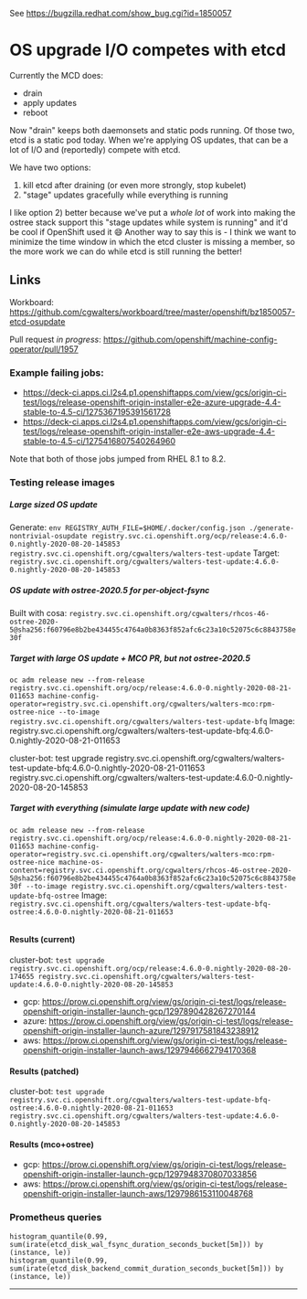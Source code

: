 See https://bugzilla.redhat.com/show_bug.cgi?id=1850057

# OS upgrade I/O competes with etcd

Currently the MCD does:

- drain
- apply updates
- reboot

Now "drain" keeps both daemonsets and static pods running.  Of those two, etcd is a static pod today.  When we're applying OS updates, that can be a lot of I/O and (reportedly) compete with etcd.

We have two options:

1. kill etcd after draining (or even more strongly, stop kubelet)
1. "stage" updates gracefully while everything is running

I like option 2) better because we've put a *whole lot* of work into making the ostree stack support this "stage updates while system is running" and it'd be cool if OpenShift used it :smile:   Another way to say this is - I think we want to minimize the time window in which the etcd cluster is missing a member, so the more work we can do while etcd is still running the better!

## Links

Workboard: https://github.com/cgwalters/workboard/tree/master/openshift/bz1850057-etcd-osupdate

Pull request *in progress*: https://github.com/openshift/machine-config-operator/pull/1957

### Example failing jobs:

- https://deck-ci.apps.ci.l2s4.p1.openshiftapps.com/view/gcs/origin-ci-test/logs/release-openshift-origin-installer-e2e-azure-upgrade-4.4-stable-to-4.5-ci/1275367195391561728
- https://deck-ci.apps.ci.l2s4.p1.openshiftapps.com/view/gcs/origin-ci-test/logs/release-openshift-origin-installer-e2e-aws-upgrade-4.4-stable-to-4.5-ci/1275416807540264960

Note that both of those jobs jumped from RHEL 8.1 to 8.2.

### Testing release images

##### Large sized OS update   

Generate: `env REGISTRY_AUTH_FILE=$HOME/.docker/config.json ./generate-nontrivial-osupdate registry.svc.ci.openshift.org/ocp/release:4.6.0-0.nightly-2020-08-20-145853 registry.svc.ci.openshift.org/cgwalters/walters-test-update`
Target: `registry.svc.ci.openshift.org/cgwalters/walters-test-update:4.6.0-0.nightly-2020-08-20-145853`

##### OS update with ostree-2020.5 for per-object-fsync

Built with cosa: `registry.svc.ci.openshift.org/cgwalters/rhcos-46-ostree-2020-5@sha256:f60796e8b2be434455c4764a0b8363f852afc6c23a10c52075c6c8843758e30f`

##### Target with large OS update + MCO PR, but not ostree-2020.5
 
`oc adm release new --from-release registry.svc.ci.openshift.org/ocp/release:4.6.0-0.nightly-2020-08-21-011653 machine-config-operator=registry.svc.ci.openshift.org/cgwalters/walters-mco:rpm-ostree-nice --to-image registry.svc.ci.openshift.org/cgwalters/walters-test-update-bfq`
Image: registry.svc.ci.openshift.org/cgwalters/walters-test-update-bfq:4.6.0-0.nightly-2020-08-21-011653

cluster-bot: test upgrade registry.svc.ci.openshift.org/cgwalters/walters-test-update-bfq:4.6.0-0.nightly-2020-08-21-011653 registry.svc.ci.openshift.org/cgwalters/walters-test-update:4.6.0-0.nightly-2020-08-20-145853 

##### Target with everything (simulate large update with new code)

`oc adm release new --from-release registry.svc.ci.openshift.org/ocp/release:4.6.0-0.nightly-2020-08-21-011653 machine-config-operator=registry.svc.ci.openshift.org/cgwalters/walters-mco:rpm-ostree-nice machine-os-content=registry.svc.ci.openshift.org/cgwalters/rhcos-46-ostree-2020-5@sha256:f60796e8b2be434455c4764a0b8363f852afc6c23a10c52075c6c8843758e30f --to-image registry.svc.ci.openshift.org/cgwalters/walters-test-update-bfq-ostree`
Image: `registry.svc.ci.openshift.org/cgwalters/walters-test-update-bfq-ostree:4.6.0-0.nightly-2020-08-21-011653`

######

#### Results (current)

cluster-bot: `test upgrade registry.svc.ci.openshift.org/ocp/release:4.6.0-0.nightly-2020-08-20-174655 registry.svc.ci.openshift.org/cgwalters/walters-test-update:4.6.0-0.nightly-2020-08-20-145853`

- gcp: https://prow.ci.openshift.org/view/gs/origin-ci-test/logs/release-openshift-origin-installer-launch-gcp/1297890428267270144 
- azure: https://prow.ci.openshift.org/view/gs/origin-ci-test/logs/release-openshift-origin-installer-launch-azure/1297917581843238912
- aws: https://prow.ci.openshift.org/view/gs/origin-ci-test/logs/release-openshift-origin-installer-launch-aws/1297946662794170368

#### Results (patched)

cluster-bot: `test upgrade registry.svc.ci.openshift.org/cgwalters/walters-test-update-bfq-ostree:4.6.0-0.nightly-2020-08-21-011653 registry.svc.ci.openshift.org/cgwalters/walters-test-update:4.6.0-0.nightly-2020-08-20-145853`

#### Results (mco+ostree)

- gcp: https://prow.ci.openshift.org/view/gs/origin-ci-test/logs/release-openshift-origin-installer-launch-gcp/1297948370807033856
- aws: https://prow.ci.openshift.org/view/gs/origin-ci-test/logs/release-openshift-origin-installer-launch-aws/1297986153110048768

### Prometheus queries

```
histogram_quantile(0.99, sum(irate(etcd_disk_wal_fsync_duration_seconds_bucket[5m])) by (instance, le)) 
histogram_quantile(0.99, sum(irate(etcd_disk_backend_commit_duration_seconds_bucket[5m])) by (instance, le))
```

---
